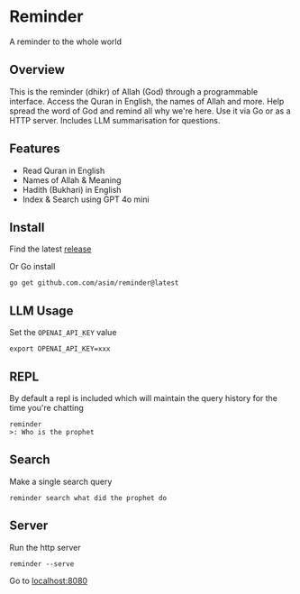 # Reminder

A reminder to the whole world

## Overview

This is the reminder (dhikr) of Allah (God) through a programmable interface. Access the Quran in English, the names of Allah and more. 
Help spread the word of God and remind all why we're here. Use it via Go or as a HTTP server. Includes LLM summarisation for questions.

## Features

- Read Quran in English
- Names of Allah & Meaning
- Hadith (Bukhari) in English
- Index & Search using GPT 4o mini

## Install

Find the latest [release](https://github.com/asim/reminder/releases/latest)

Or Go install

```
go get github.com.com/asim/reminder@latest
```

## LLM Usage

Set the `OPENAI_API_KEY` value

```
export OPENAI_API_KEY=xxx
```

## REPL

By default a repl is included which will maintain the query history for the time you're chatting

```
reminder
>: Who is the prophet
```

## Search

Make a single search query

```
reminder search what did the prophet do
```

## Server

Run the http server 

```
reminder --serve
```

Go to [localhost:8080](https://localhost:8080)
